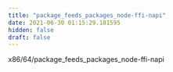 ```yaml
---
title: "package_feeds_packages_node-ffi-napi"
date: 2021-06-30 01:15:29.181595
hidden: false
draft: false
---
```


x86/64/package_feeds_packages_node-ffi-napi

